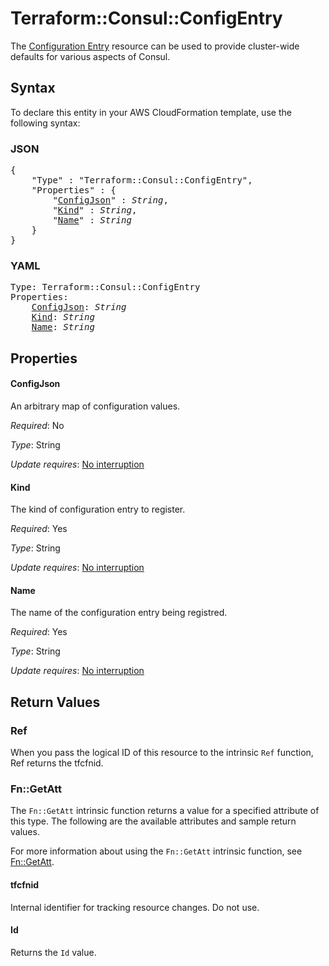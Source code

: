 # Terraform::Consul::ConfigEntry

The [Configuration Entry](https://www.consul.io/docs/agent/config_entries.html)
resource can be used to provide cluster-wide defaults for various aspects of
Consul.

## Syntax

To declare this entity in your AWS CloudFormation template, use the following syntax:

### JSON

<pre>
{
    "Type" : "Terraform::Consul::ConfigEntry",
    "Properties" : {
        "<a href="#configjson" title="ConfigJson">ConfigJson</a>" : <i>String</i>,
        "<a href="#kind" title="Kind">Kind</a>" : <i>String</i>,
        "<a href="#name" title="Name">Name</a>" : <i>String</i>
    }
}
</pre>

### YAML

<pre>
Type: Terraform::Consul::ConfigEntry
Properties:
    <a href="#configjson" title="ConfigJson">ConfigJson</a>: <i>String</i>
    <a href="#kind" title="Kind">Kind</a>: <i>String</i>
    <a href="#name" title="Name">Name</a>: <i>String</i>
</pre>

## Properties

#### ConfigJson

An arbitrary map of configuration values.

_Required_: No

_Type_: String

_Update requires_: [No interruption](https://docs.aws.amazon.com/AWSCloudFormation/latest/UserGuide/using-cfn-updating-stacks-update-behaviors.html#update-no-interrupt)

#### Kind

The kind of configuration entry to register.

_Required_: Yes

_Type_: String

_Update requires_: [No interruption](https://docs.aws.amazon.com/AWSCloudFormation/latest/UserGuide/using-cfn-updating-stacks-update-behaviors.html#update-no-interrupt)

#### Name

The name of the configuration entry being registred.

_Required_: Yes

_Type_: String

_Update requires_: [No interruption](https://docs.aws.amazon.com/AWSCloudFormation/latest/UserGuide/using-cfn-updating-stacks-update-behaviors.html#update-no-interrupt)

## Return Values

### Ref

When you pass the logical ID of this resource to the intrinsic `Ref` function, Ref returns the tfcfnid.

### Fn::GetAtt

The `Fn::GetAtt` intrinsic function returns a value for a specified attribute of this type. The following are the available attributes and sample return values.

For more information about using the `Fn::GetAtt` intrinsic function, see [Fn::GetAtt](https://docs.aws.amazon.com/AWSCloudFormation/latest/UserGuide/intrinsic-function-reference-getatt.html).

#### tfcfnid

Internal identifier for tracking resource changes. Do not use.

#### Id

Returns the <code>Id</code> value.

